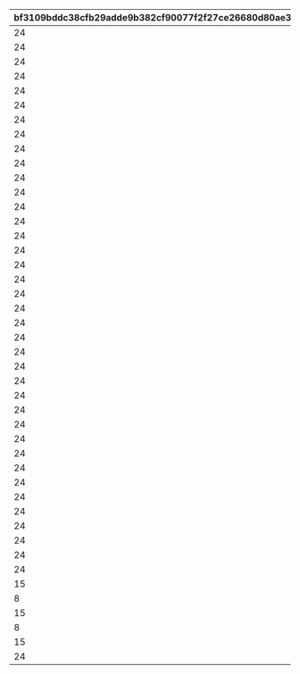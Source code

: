 |bf3109bddc38cfb29adde9b382cf90077f2f27ce26680d80ae3bad40f3ec5c6e|c4bff29a2d7ad9a49a0a445ba6ccec8e33b428ff7fd6cc9cc8465e286cc8526f|6d8f34de01ebac343f6a4d838ba1f0812770f474ddc4cddb6989d7913ea2adf1|b9395fc00ce8ac305b98b76fec2d84263a11479ef5dea64dcfb0ad525a5b374c|ea2f529e81d9cf79a56d4831fc9e9214a5094004fe38aef5c2cf8b8229f4f02f|08eb231d53f4e9081de3977bfc6da1bd25c76ecf2940b04f391caaec52a99623|6c6bd4a19de257c24163be8ac3eafd664cd11c4940edeb537710ac869d504cc1|7e7e471b827a22ad5bc69c01e608ca9a91ba9997c71d702d0daa0702aae759af|
| --- | --- | --- | --- | --- | --- | --- | --- |
|24|1|1|0|1|0|3050100|10101020|
|24|2|2|0|1|0|4010200|0|
|24|3|3|0|1|0|3030200|10401020|
|24|4|4|0|1|0|3050200|10401020|
|24|5|5|0|1|0|3040200|10401020|
|24|6|6|0|1|0|3020200|10401020|
|24|7|7|0|1|0|4010300|0|
|24|101|8|0|1|0|3030100|10101020|
|24|102|9|0|1|0|3010201|0|
|24|103|10|0|1|0|3020201|0|
|24|104|11|0|1|0|3010301|0|
|24|105|12|0|1|0|3030301|0|
|24|106|13|0|1|0|3040301|0|
|24|107|14|0|1|0|3050301|0|
|24|108|15|0|1|0|3020301|0|
|24|109|16|0|1|0|3030300|10401050|
|24|110|17|0|1|0|3040300|10401050|
|24|111|18|0|1|0|3050300|10401050|
|24|112|19|0|1|0|3020300|10401050|
|24|201|20|0|1|0|3010100|10101020|
|24|202|21|0|1|0|3020100|10101020|
|24|203|22|0|1|0|3030100|10101020|
|24|204|23|0|1|0|3040100|10101020|
|24|205|24|0|1|0|3050100|10101020|
|24|206|25|0|1|0|3010200|10101020|
|24|207|26|0|1|0|3020200|10101020|
|24|208|27|0|1|0|3030200|10101020|
|24|209|28|0|1|0|3040200|10101020|
|24|210|29|0|1|0|3050200|10101020|
|24|401|30|0|1|112|1010301|0|
|24|402|31|0|1|203|1020301|0|
|24|403|32|0|1|306|1030301|0|
|24|404|33|0|1|401|1040301|0|
|24|405|34|0|1|508|1050301|0|
|24|406|35|0|1|209|1020301|20101050|
|24|407|36|0|1|306|1030301|20101050|
|24|408|37|0|1|407|1040301|20101050|
|24|409|38|0|1|501|1050301|20101050|
|15|600|39|11001337|1|0|0|0|
|8|600|40|91002|150|0|0|0|
|15|700|41|11001338|1|0|0|0|
|8|799|42|91002|150|0|0|0|
|15|800|43|11001339|1|0|0|0|
|24|999|44|0|1|0|0|0|